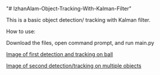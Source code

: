 "# IzhanAlam-Object-Tracking-With-Kalman-Filter" 

This is a basic object detection/ tracking with Kalman filter.

How to use:

Download the files, open command prompt, and run main.py

[Image of first detection and tracking on ball](https://github.com/IzhanAlam/IzhanAlam-Object-Tracking-With-Kalman-Filter/blob/master/ball.png)


[Image of second detection/tracking on multiple objects](https://github.com/IzhanAlam/IzhanAlam-Object-Tracking-With-Kalman-Filter/blob/master/birds.png)

